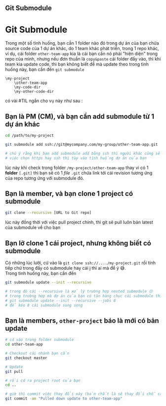 ## Git Submodule

# Git Submodule 

Trong một số tình huống, bạn cần 1 folder nào đó trong dự án của bạn chứa source code của 1 dự án khác, do 1 team khác phát triển, trong 1 repo khác, 
ví dụ, cái folder `other-team-app` kia là cái bạn cần nó phải "hiện diện" trong repo của mình, nhưng nếu đơn thuần là `copy&paste` cái folder đấy vào, thì khi team kia update code, thì bạn không biết để mà update theo 
trong tình huống này, bạn cần đến `git submodule`
```
\my-project
    \other-team-app
    \my-code-dir 
    \my-other-code-dir 
```
có vài #TIL ngắn cho vụ này như sau : 

## Bạn là PM (CM), và bạn cần add submodule từ 1 dự án khác 

```bash
cd /path/to/my-project

git submodule add ssh://git@mycompany.com/my-group/other-team-app.git 

# chú ý rằng khi bạn add submodule add bằng ssh thì người khác cũng sẽ phải pull bằng ssh,
# việc chọn https hay ssh thì tùy vào tình huống dự án của bạn 
```

lúc này khi check trong folder `/my-project/other-team-app` thay vì có  1 **folder** `[.git]` thì bạn sẽ có 1 _file_ `.git` chứa link tới cái revision tương ứng của repo tương ứng với submodule đó.  


## Bạn là member, và bạn clone 1 project có submodule 

```bash 
git clone --recursive [URL to Git repo]
```

lúc này đồng thời với việc pull project chính, thì git sẽ pull luôn bản latest của submodule về cho bạn 

## Bạn lỡ clone 1 cái project, nhưng không biết có submodule 

Có những lúc lười, cứ vào là `git clone ssh://..../my-project.git` rồi tính tiếp chứ trong đấy có submodule hay cái j thì ai mà để ý 😅.  
Trong tình huống này, bạn cần đến 

```bash
git submodule update --init --recursive 

# trong đó cái --recursive là xử lý trường hợp nested submodule 😒
# trong trường hợp mà dự án của bạn có tận hàng chục cái submodule thì có thể dùng: 
# git submodule update --init --recursive --jobs 8 
# để kéo 8 cái submodule song song 
```

## Bạn là members, `other-project` báo là mới có bản update

```bash 
# cd vào trong folder submodule 
cd other-team-app

# Checkout cái nhánh bạn cần 
git checkout master

# Update
git pull

# rồi cd ra project root của bạn 
cd ..

# giờ thì commit việc thay đổi này (bản chất là sẽ thay đổi chỗ cái file .git trong folder `/other-team-app` kia 
git commit -am "Pulled down update to other-team-app"
```
